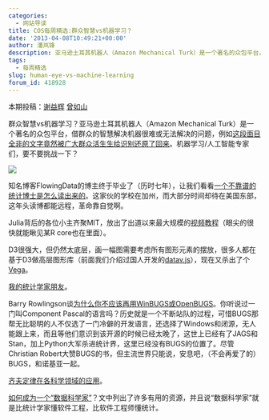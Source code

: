 ```yaml
---
categories:
  - 网站导读
title: COS每周精选:群众智慧vs机器学习？
date: '2013-04-08T10:49:21+00:00'
author: 潘岚锋
description: 亚马逊土耳其机器人（Amazon Mechanical Turk）是一个著名的众包平台，借群众的智慧解决机器很难或无法解决的问题，各位机器学习/人工智能专家们，要不要挑战一下？
tags:
  - 每周精选
slug: human-eye-vs-machine-learning
forum_id: 418928
---
```


本期投稿：[谢益辉](http://yihui.name/) [曾如山](http://t.qq.com/chris-h-n-cheung)

群众智慧vs机器学习？亚马逊土耳其机器人（Amazon Mechanical Turk）是一个著名的众包平台，借群众的智慧解决机器很难或无法解决的问题，例如[这段面目全非的文字竟然被广大群众活生生给识别还原了回来](http://www.decisionsciencenews.com/2013/04/02/who-would-have-thought-turkers-could-do-this/)。机器学习/人工智能专家们，要不要挑战一下？

![](http://i.imgur.com/I6t4RE7.png)

知名博客FlowingData的博主终于毕业了（历时七年），让我们看看[一个不靠谱的统计博士是怎么读出来的](http://flowingdata.com/2013/04/01/a-survival-guide-to-starting-and-finishing-a-phd/)。这家伙的学校在加州，而大部分时间却待在美国东部，这年头读博都能远程，革命靠自觉啊。

Julia背后的各位小主齐聚MIT，放出了出道以来最大规模的[视频教程](http://julialang.org/blog/2013/03/julia-tutorial-MIT/)（眼尖的很快就能瞅见某R core也在里面）。

D3很强大，但仍然太底层，画一幅图需要考虑所有图形元素的摆放，很多人都在基于D3做高层图形库（前面我们介绍过国人开发的[datav.js](http://datavlab.org/2012/08/23/3385)），现在又杀出了个[Vega](https://github.com/trifacta/vega)。

[我的统计学家朋友](http://youtu.be/yU2qQywUnnU)。

Barry Rowlingson谈[为什么你不应该再用WinBUGS或OpenBUGS](http://geospaced.blogspot.co.uk/2013/04/why-you-should-not-use-winbugs-or.html)。你听说过一门叫Component Pascal的语言吗？历史就是一个不断站队的过程，可惜BUGS那帮无比聪明的人不仅选了一门冷僻的开发语言，还选择了Windows和闭源，无人能跟上来，而且等他们意识到该开源的时候已经太晚了，这世上已经有了JAGS和Stan，加上Python大军杀进统计界，这里已经没有BUGS的位置了。尽管Christian Robert大赞BUGS的书，但主流世界只能说，安息吧，（不会再爱了的）BUGS，和诺基亚一起。

[齐夫定律在各科学领域的应用](http://www.quora.com/Statistics-mathematical-science/What-are-some-applications-of-Zipfs-law)。

[如何成为一个“数据科学家”](http://blog.zipfianacademy.com/post/46864003608/a-practical-intro-to-data-science)？文中列出了许多有用的资源，并且说“数据科学家”就是比统计学家懂软件工程，比软件工程师懂统计。
